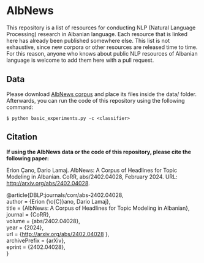 # AlbNews

This repository is a list of resources for conducting NLP (Natural Language Processing) research in Albanian language. Each resource that is linked here has already been published somewhere else. This list is not exhaustive, since new corpora or other resources are released time to time. For this reason, anyone who knows about public NLP resources of Albanian language is welcome to add them here with a pull request. 

## Data

Please download [AlbNews corpus](http://hdl.handle.net/11234/1-5411) and place its files inside the data/ folder. Afterwards, you can run the code of this repository using the following command: 

```
$ python basic_experiments.py -c <classifier>
```


## Citation

**If using the AlbNews data or the code of this repository, please cite the following paper:**

Erion Çano, Dario Lamaj. AlbNews: A Corpus of Headlines for Topic Modeling in Albanian. 
CoRR, abs/2402.04028, February 2024. URL: http://arxiv.org/abs/2402.04028.

@article{DBLP:journals/corr/abs-2402.04028, \
author = {Erion {\c{C}}ano, Dario Lamaj}, \
title = {AlbNews: A Corpus of Headlines for Topic Modeling in Albanian}, \
journal = {CoRR}, \
volume = {abs/2402.04028}, \
year = {2024}, \
url = {http://arxiv.org/abs/2402.04028 }, \
archivePrefix = {arXiv}, \
eprint = {2402.04028}, \
}